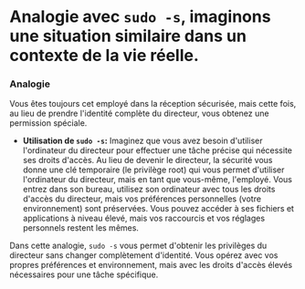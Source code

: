 # Analogie avec `sudo -s`, imaginons une situation similaire dans un contexte de la vie réelle.

### Analogie
Vous êtes toujours cet employé dans la réception sécurisée, mais cette fois, au lieu de prendre l'identité complète du directeur, vous obtenez une permission spéciale.

- **Utilisation de `sudo -s`:** Imaginez que vous avez besoin d'utiliser l'ordinateur du directeur pour effectuer une tâche précise qui nécessite ses droits d'accès. Au lieu de devenir le directeur, la sécurité vous donne une clé temporaire (le privilège root) qui vous permet d'utiliser l'ordinateur du directeur, mais en tant que vous-même, l'employé. Vous entrez dans son bureau, utilisez son ordinateur avec tous les droits d'accès du directeur, mais vos préférences personnelles (votre environnement) sont préservées. Vous pouvez accéder à ses fichiers et applications à niveau élevé, mais vos raccourcis et vos réglages personnels restent les mêmes.

Dans cette analogie, `sudo -s` vous permet d'obtenir les privilèges du directeur sans changer complètement d'identité. Vous opérez avec vos propres préférences et environnement, mais avec les droits d'accès élevés nécessaires pour une tâche spécifique.
